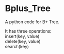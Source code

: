# Bplus_Tree
A python code for B+ Tree.  
  
It has three operations:  
insert(key, value)  
delete(key, value)  
search(key)  
